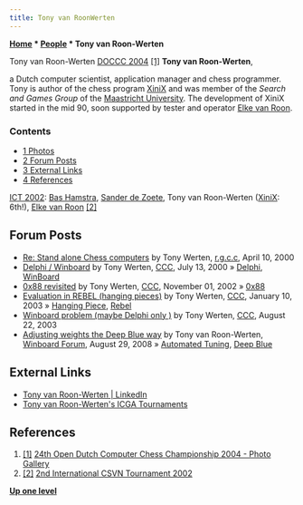 ```yaml
---
title: Tony van RoonWerten
---
```

**[Home](Home "Home") \* [People](People "People") \* Tony van Roon-Werten**



 [](http://old.csvn.nl/gallery21.html) Tony van Roon-Werten [DOCCC 2004](DOCCC_2004 "DOCCC 2004") <a id="cite-note-1" href="#cite-ref-1">[1]</a> 
**Tony van Roon-Werten**,  

a Dutch computer scientist, application manager and chess programmer. Tony is author of the chess program [XiniX](XiniX "XiniX") and was member of the *Search and Games Group* of the [Maastricht University](Maastricht_University "Maastricht University"). The development of XiniX started in the mid 90, soon supported by tester and operator [Elke van Roon](Elke_van_Roon "Elke van Roon"). 


  




### Contents


* [1 Photos](#photos)
* [2 Forum Posts](#forum-posts)
* [3 External Links](#external-links)
* [4 References](#references)






 [](http://old.csvn.nl/gallery17.html) 
[ICT 2002](ICT_2002 "ICT 2002"): [Bas Hamstra](Bas_Hamstra "Bas Hamstra"), [Sander de Zoete](Sander_de_Zoete "Sander de Zoete"), Tony van Roon-Werten ([XiniX](XiniX "XiniX"): 6th!), [Elke van Roon](Elke_van_Roon "Elke van Roon") <a id="cite-note-2" href="#cite-ref-2">[2]</a>



## Forum Posts


* [Re: Stand alone Chess computers](http://groups.google.com/group/rec.games.chess.computer/msg/0ee98f2a5c0ace0a) by Tony Werten, [r.g.c.c](Computer_Chess_Forums "Computer Chess Forums"), April 10, 2000
* [Delphi / Winboard](https://www.stmintz.com/ccc/index.php?id=119042) by Tony Werten, [CCC](CCC "CCC"), July 13, 2000 » [Delphi](Delphi "Delphi"), [WinBoard](WinBoard "WinBoard")
* [0x88 revisited](https://www.stmintz.com/ccc/index.php?id=262916) by Tony Werten, [CCC](CCC "CCC"), November 01, 2002 » [0x88](0x88 "0x88")
* [Evaluation in REBEL (hanging pieces)](https://www.stmintz.com/ccc/index.php?id=276303) by Tony Werten, [CCC](CCC "CCC"), January 10, 2003 » [Hanging Piece](Hanging_Piece "Hanging Piece"), [Rebel](Rebel "Rebel")
* [Winboard problem (maybe Delphi only )](https://www.stmintz.com/ccc/index.php?id=312449) by Tony Werten, [CCC](CCC "CCC"), August 22, 2003
* [Adjusting weights the Deep Blue way](http://www.open-aurec.com/wbforum/viewtopic.php?f=4&t=49450) by Tony van Roon-Werten, [Winboard Forum](Computer_Chess_Forums "Computer Chess Forums"), August 29, 2008 » [Automated Tuning](Automated_Tuning "Automated Tuning"), [Deep Blue](Deep_Blue "Deep Blue")


## External Links


* [Tony van Roon-Werten | LinkedIn](https://www.linkedin.com/in/tony-van-roon-werten-302724131/)
* [Tony van Roon-Werten's ICGA Tournaments](https://www.game-ai-forum.org/icga-tournaments/person.php?id=127)


## References


1. <a id="cite-ref-1" href="#cite-note-1">[1]</a> [24th Open Dutch Computer Chess Championship 2004 - Photo Gallery](http://old.csvn.nl/gallery21.html)
2. <a id="cite-ref-2" href="#cite-note-2">[2]</a> [2nd International CSVN Tournament 2002](http://old.csvn.nl/gallery17.html)

**[Up one level](People "People")**







 
